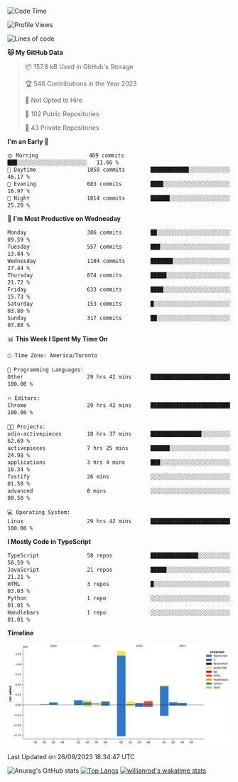 <!--START_SECTION:waka-->
![Code Time](http://img.shields.io/badge/Code%20Time-646%20hrs%2051%20mins-blue)

![Profile Views](http://img.shields.io/badge/Profile%20Views-0-blue)

![Lines of code](https://img.shields.io/badge/From%20Hello%20World%20I%27ve%20Written-2.5%20million%20lines%20of%20code-blue)

**🐱 My GitHub Data** 

> 📦 157.8 kB Used in GitHub's Storage 
 > 
> 🏆 546 Contributions in the Year 2023
 > 
> 🚫 Not Opted to Hire
 > 
> 📜 102 Public Repositories 
 > 
> 🔑 43 Private Repositories 
 > 
**I'm an Early 🐤** 

```text
🌞 Morning                469 commits         ███░░░░░░░░░░░░░░░░░░░░░░   11.66 % 
🌆 Daytime                1858 commits        ████████████░░░░░░░░░░░░░   46.17 % 
🌃 Evening                683 commits         ████░░░░░░░░░░░░░░░░░░░░░   16.97 % 
🌙 Night                  1014 commits        ██████░░░░░░░░░░░░░░░░░░░   25.20 % 
```
📅 **I'm Most Productive on Wednesday** 

```text
Monday                   386 commits         ██░░░░░░░░░░░░░░░░░░░░░░░   09.59 % 
Tuesday                  557 commits         ███░░░░░░░░░░░░░░░░░░░░░░   13.84 % 
Wednesday                1104 commits        ███████░░░░░░░░░░░░░░░░░░   27.44 % 
Thursday                 874 commits         █████░░░░░░░░░░░░░░░░░░░░   21.72 % 
Friday                   633 commits         ████░░░░░░░░░░░░░░░░░░░░░   15.73 % 
Saturday                 153 commits         █░░░░░░░░░░░░░░░░░░░░░░░░   03.80 % 
Sunday                   317 commits         ██░░░░░░░░░░░░░░░░░░░░░░░   07.88 % 
```


📊 **This Week I Spent My Time On** 

```text
🕑︎ Time Zone: America/Toronto

💬 Programming Languages: 
Other                    29 hrs 42 mins      █████████████████████████   100.00 % 

🔥 Editors: 
Chrome                   29 hrs 42 mins      █████████████████████████   100.00 % 

🐱‍💻 Projects: 
odin-activepieces        18 hrs 37 mins      ████████████████░░░░░░░░░   62.69 % 
activepieces             7 hrs 25 mins       ██████░░░░░░░░░░░░░░░░░░░   24.98 % 
applications             3 hrs 4 mins        ███░░░░░░░░░░░░░░░░░░░░░░   10.34 % 
fastify                  26 mins             ░░░░░░░░░░░░░░░░░░░░░░░░░   01.50 % 
advanced                 8 mins              ░░░░░░░░░░░░░░░░░░░░░░░░░   00.50 % 

💻 Operating System: 
Linux                    29 hrs 42 mins      █████████████████████████   100.00 % 
```

**I Mostly Code in TypeScript** 

```text
TypeScript               58 repos            ███████████████░░░░░░░░░░   58.59 % 
JavaScript               21 repos            █████░░░░░░░░░░░░░░░░░░░░   21.21 % 
HTML                     3 repos             █░░░░░░░░░░░░░░░░░░░░░░░░   03.03 % 
Python                   1 repo              ░░░░░░░░░░░░░░░░░░░░░░░░░   01.01 % 
Handlebars               1 repo              ░░░░░░░░░░░░░░░░░░░░░░░░░   01.01 % 
```



**Timeline**

![Lines of Code chart](https://raw.githubusercontent.com/wise-introvert/wise-introvert/master/assets/bar_graph.png)


 Last Updated on 26/09/2023 18:34:47 UTC
<!--END_SECTION:waka-->

![Anurag's GitHub stats](https://github-readme-stats.vercel.app/api?username=wise-introvert&count_private=true&show_icons=true)
[![Top Langs](https://github-readme-stats.vercel.app/api/top-langs/?username=wise-introvert&langs_count=10)](https://github.com/anuraghazra/github-readme-stats)
[![willianrod's wakatime stats](https://github-readme-stats.vercel.app/api/wakatime?username=wiseintrovert)](https://github.com/anuraghazra/github-readme-stats)
